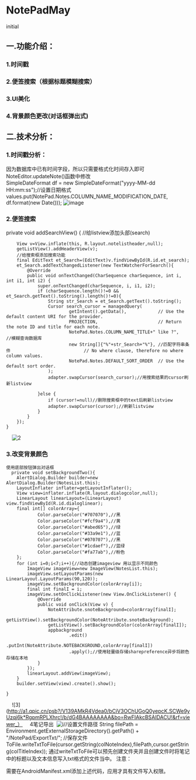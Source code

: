 # NotePadMay
initial
## 一.功能介绍：
### 1.时间戳</br>
### 2.便签搜索（根据标题模糊搜索）</br>
### 3.UI美化</br>
### 4.背景颜色更改(对话框弹出式)</br>
## 二.技术分析：
### 1.时间戳分析：</br>
因为数据库中已有时间字段，所以只需要格式化时间存入即可</br>
NoteEditor.updateNote()函数中修改</br>
        SimpleDateFormat df = new SimpleDateFormat("yyyy-MM-dd HH:mm:ss");//设置日期格式</br>
        values.put(NotePad.Notes.COLUMN_NAME_MODIFICATION_DATE, df.format(new Date()));
         ![image](http://a3.qpic.cn/psb?/V139AMkR4Vdea0/*GO9xy7hf*IdT4C0OOVpVktcwdq3pXIwiTlvzAR3qgI!/b/dG0BAAAAAAAA&bo=VwFvAlcBbwIDACU!&rf=viewer_4)
 ### 2.便签搜索
   private void addSearchView() 
   {
        //给listview添加头部(search)
        
        View v=View.inflate(this, R.layout.notelistheader,null);
        getListView().addHeaderView(v);
        //给搜索框添加搜索功能
        final EditText et_Search=(EditText)v.findViewById(R.id.et_search);
        et_Search.addTextChangedListener(new TextWatcherForSearch(){
            @Override
            public void onTextChanged(CharSequence charSequence, int i, int i1, int i2) {
                super.onTextChanged(charSequence, i, i1, i2);
                if (charSequence.length()!=0 && et_Search.getText().toString().length()!=0){
                    String str_Search = et_Search.getText().toString();
                    Cursor search_cursor = managedQuery(
                            getIntent().getData(),            // Use the default content URI for the provider.
                            PROJECTION,                       // Return the note ID and title for each note.
                            NotePad.Notes.COLUMN_NAME_TITLE+" like ?",     //模糊查询数据库
                            new String[]{"%"+str_Search+"%"}, //匹配字符串条件                            // No where clause, therefore no where column values.
                            NotePad.Notes.DEFAULT_SORT_ORDER  // Use the default sort order.
                    );
                    adapter.swapCursor(search_cursor);//用搜索结果的cursor刷新listview

                }else {
                    if (cursor!=null)//删除搜索框中的text后刷新listview
                    adapter.swapCursor(cursor);//刷新listview
                }
            }
        });
    }
     ![2](http://a3.qpic.cn/psb?/V139AMkR4Vdea0/C64DaQ8ukOZX3Zw5aqhoXbQbUqGqcqsiiJ0bJN2kU20!/b/dIIBAAAAAAAA&bo=RwFIAkcBSAIDACU!&rf=viewer_4)
 ### 3.改变背景颜色
    使用底部按钮弹出对话框
      private void setBackgroundTwo(){
        AlertDialog.Builder builder=new AlertDialog.Builder(NotesList.this);
        LayoutInflater inflater=getLayoutInflater();
        View view=inflater.inflate(R.layout.dialogcolor,null);
        LinearLayout linearLayout=(LinearLayout) view.findViewById(R.id.dialoglinear);
        final int[] colorArray={
                Color.parseColor("#707070"),//黑
                Color.parseColor("#fcf9a4"),//黄
                Color.parseColor("#abed65"),//绿
                Color.parseColor("#33a9e1"),//蓝
                Color.parseColor("#070707"),//黑
                Color.parseColor("#1cdaef"),//蓝绿
                Color.parseColor("#fa77ab"),//粉色
        };
        for (int i=0;i<7;i++){//动态创建imageview 用以显示不同颜色
            ImageView imageView=new ImageView(NotesList.this);
            imageView.setLayoutParams(new LinearLayout.LayoutParams(90,120));
            imageView.setBackgroundColor(colorArray[i]);
            final int finalI = i;
            imageView.setOnClickListener(new View.OnClickListener() {
                @Override
                public void onClick(View v) {
                    NoteAttribute.snoteBackground=colorArray[finalI];
                    getListView().setBackgroundColor(NoteAttribute.snoteBackground);
                    getListView().setBackgroundColor(colorArray[finalI]);
                    appbackground
                            .edit()
                            .putInt(NoteAttribute.NOTEBACKGROUND,colorArray[finalI])
                            .apply();//使用轻量级存储sharepreference异步将颜色存储在本地
                }
            });
            linearLayout.addView(imageView);
        }
        builder.setView(view).create().show();

    }
     ![3](http://a1.qpic.cn/psb?/V139AMkR4Vdea0/bCiV3OChUGoQ0yepcK.SCWe9yUzqj6k*RgpmRPLXhrc!/b/dG4BAAAAAAAA&bo=RwFIAkcBSAIDACU!&rf=viewer_）
     4笔记导出  ![i](http://a3.qpic.cn/psb?/V139AMkR4Vdea0/z9WHLd79enCWqRVQUAlWyPWjBVObfiEzq.ylor.Ei.k!/b/dG0BAAAAAAAA&bo=QwFvAkMBbwIDACU!&rf=viewer_4)//设置文件路径
String filePath = Environment.getExternalStorageDirectory().getPath() + "/NotePad/ExportTxt/";
//保存文件
ToFile.writeTxtToFile(cursor.getString(colNoteIndex),filePath,cursor.getString(colTitleIndex));
通过writeTxtToFile可以预先创建文件夹并且创建文件时将笔记中的标题以及文本信息写入txt格式的文件当中。 注意：

<uses-permission android:name="android.permission.WRITE_EXTERNAL_STORAGE"/>
需要在AndroidManifest.xml添加上述代码，应用才具有文件写入权限。


